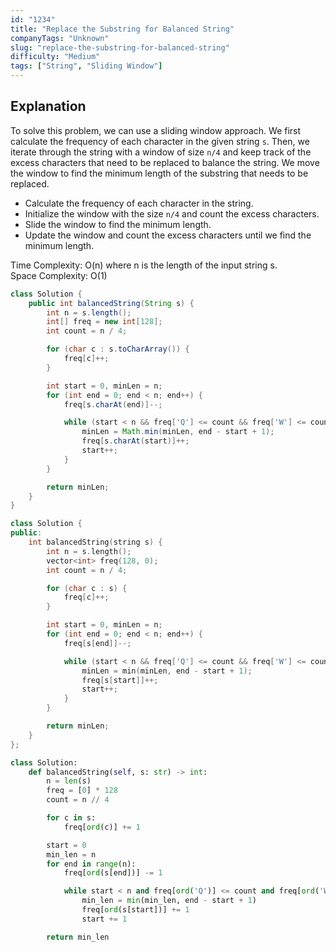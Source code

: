 ```yaml
---
id: "1234"
title: "Replace the Substring for Balanced String"
companyTags: "Unknown"
slug: "replace-the-substring-for-balanced-string"
difficulty: "Medium"
tags: ["String", "Sliding Window"]
---
```


## Explanation
To solve this problem, we can use a sliding window approach. We first calculate the frequency of each character in the given string `s`. Then, we iterate through the string with a window of size `n/4` and keep track of the excess characters that need to be replaced to balance the string. We move the window to find the minimum length of the substring that needs to be replaced.

- Calculate the frequency of each character in the string.
- Initialize the window with the size `n/4` and count the excess characters.
- Slide the window to find the minimum length.
- Update the window and count the excess characters until we find the minimum length.

Time Complexity: O(n) where n is the length of the input string s.  
Space Complexity: O(1)
```java
class Solution {
    public int balancedString(String s) {
        int n = s.length();
        int[] freq = new int[128];
        int count = n / 4;

        for (char c : s.toCharArray()) {
            freq[c]++;
        }

        int start = 0, minLen = n;
        for (int end = 0; end < n; end++) {
            freq[s.charAt(end)]--;

            while (start < n && freq['Q'] <= count && freq['W'] <= count && freq['E'] <= count && freq['R'] <= count) {
                minLen = Math.min(minLen, end - start + 1);
                freq[s.charAt(start)]++;
                start++;
            }
        }

        return minLen;
    }
}
```

```cpp
class Solution {
public:
    int balancedString(string s) {
        int n = s.length();
        vector<int> freq(128, 0);
        int count = n / 4;

        for (char c : s) {
            freq[c]++;
        }

        int start = 0, minLen = n;
        for (int end = 0; end < n; end++) {
            freq[s[end]]--;

            while (start < n && freq['Q'] <= count && freq['W'] <= count && freq['E'] <= count && freq['R'] <= count) {
                minLen = min(minLen, end - start + 1);
                freq[s[start]]++;
                start++;
            }
        }

        return minLen;
    }
};
```

```python
class Solution:
    def balancedString(self, s: str) -> int:
        n = len(s)
        freq = [0] * 128
        count = n // 4

        for c in s:
            freq[ord(c)] += 1

        start = 0
        min_len = n
        for end in range(n):
            freq[ord(s[end])] -= 1

            while start < n and freq[ord('Q')] <= count and freq[ord('W')] <= count and freq[ord('E')] <= count and freq[ord('R')] <= count:
                min_len = min(min_len, end - start + 1)
                freq[ord(s[start])] += 1
                start += 1

        return min_len
```